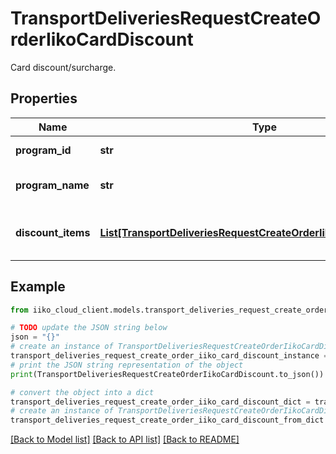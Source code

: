 # TransportDeliveriesRequestCreateOrderIikoCardDiscount

Card discount/surcharge.

## Properties

Name | Type | Description | Notes
------------ | ------------- | ------------- | -------------
**program_id** | **str** | Card program ID. | 
**program_name** | **str** | Card program name. | 
**discount_items** | [**List[TransportDeliveriesRequestCreateOrderIikoCardDiscountItem]**](TransportDeliveriesRequestCreateOrderIikoCardDiscountItem.md) | Discount information for order items. | 

## Example

```python
from iiko_cloud_client.models.transport_deliveries_request_create_order_iiko_card_discount import TransportDeliveriesRequestCreateOrderIikoCardDiscount

# TODO update the JSON string below
json = "{}"
# create an instance of TransportDeliveriesRequestCreateOrderIikoCardDiscount from a JSON string
transport_deliveries_request_create_order_iiko_card_discount_instance = TransportDeliveriesRequestCreateOrderIikoCardDiscount.from_json(json)
# print the JSON string representation of the object
print(TransportDeliveriesRequestCreateOrderIikoCardDiscount.to_json())

# convert the object into a dict
transport_deliveries_request_create_order_iiko_card_discount_dict = transport_deliveries_request_create_order_iiko_card_discount_instance.to_dict()
# create an instance of TransportDeliveriesRequestCreateOrderIikoCardDiscount from a dict
transport_deliveries_request_create_order_iiko_card_discount_from_dict = TransportDeliveriesRequestCreateOrderIikoCardDiscount.from_dict(transport_deliveries_request_create_order_iiko_card_discount_dict)
```
[[Back to Model list]](../README.md#documentation-for-models) [[Back to API list]](../README.md#documentation-for-api-endpoints) [[Back to README]](../README.md)


